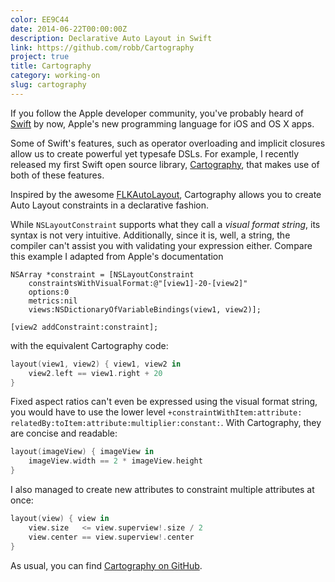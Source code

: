 ```yaml
---
color: EE9C44
date: 2014-06-22T00:00:00Z
description: Declarative Auto Layout in Swift
link: https://github.com/robb/Cartography
project: true
title: Cartography
category: working-on
slug: cartography
---
```


If you follow the Apple developer community, you've probably heard of [Swift] by
now, Apple's new programming language for iOS and OS X apps.

Some of Swift's features, such as operator overloading and implicit closures
allow us to create powerful yet typesafe DSLs. For example, I recently released
my first Swift open source library, [Cartography], that makes use of both of
these features.

Inspired by the awesome [FLKAutoLayout], Cartography allows you to create Auto
Layout constraints in a declarative fashion.

While `NSLayoutConstraint` supports what they call a _visual format string_, its
syntax is not very intuitive. Additionally, since it is, well, a string, the
compiler can't assist you with validating your expression either. Compare this
example I adapted from Apple's documentation

```objc
NSArray *constraint = [NSLayoutConstraint
    constraintsWithVisualFormat:@"[view1]-20-[view2]"
    options:0
    metrics:nil
    views:NSDictionaryOfVariableBindings(view1, view2)];

[view2 addConstraint:constraint];
```

with the equivalent Cartography code:

```swift
layout(view1, view2) { view1, view2 in
    view2.left == view1.right + 20
}
```

Fixed aspect ratios can't even be expressed using the visual format string, you would have to use the lower level `+constraintWithItem:`​<wbr>`attribute:`​<wbr>`relatedBy:`​<wbr>`toItem:`​<wbr>`attribute:`​<wbr>`multiplier:`<wbr>`constant:`​.
With Cartography, they are concise and readable:

```swift
layout(imageView) { imageView in
    imageView.width == 2 * imageView.height
}
```

I also managed to create new attributes to constraint multiple attributes at
once:

```swift
layout(view) { view in
    view.size   <= view.superview!.size / 2
    view.center == view.superview!.center
}
```

As usual, you can find [Cartography on GitHub][cartography].

[swift]: https://developer.apple.com/swift/
[cartography]: https://github.com/robb/Cartography
[flkautolayout]: https://github.com/floriankugler/FLKAutoLayout
